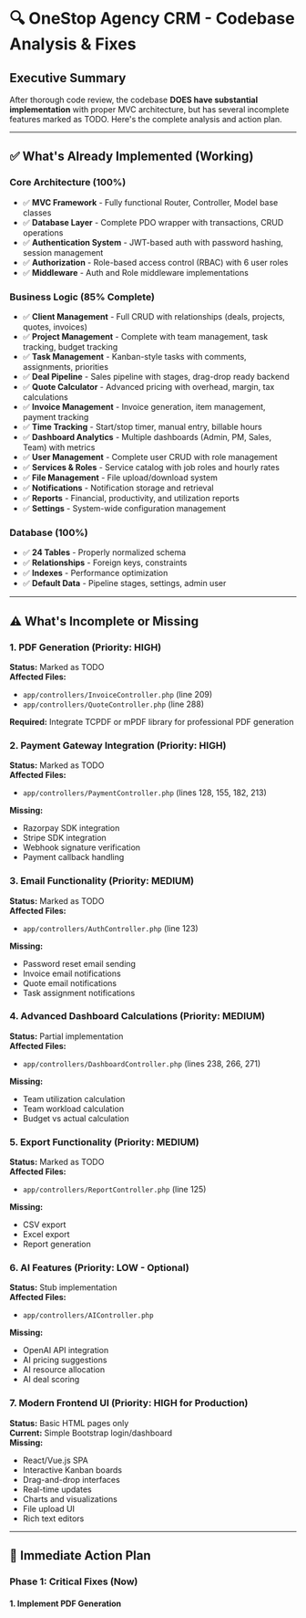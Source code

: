 # 🔍 OneStop Agency CRM - Codebase Analysis & Fixes

## Executive Summary

After thorough code review, the codebase **DOES have substantial implementation** with proper MVC architecture, but has several incomplete features marked as TODO. Here's the complete analysis and action plan.

---

## ✅ What's Already Implemented (Working)

### Core Architecture (100%)
- ✅ **MVC Framework** - Fully functional Router, Controller, Model base classes
- ✅ **Database Layer** - Complete PDO wrapper with transactions, CRUD operations
- ✅ **Authentication System** - JWT-based auth with password hashing, session management
- ✅ **Authorization** - Role-based access control (RBAC) with 6 user roles
- ✅ **Middleware** - Auth and Role middleware implementations

### Business Logic (85% Complete)
- ✅ **Client Management** - Full CRUD with relationships (deals, projects, quotes, invoices)
- ✅ **Project Management** - Complete with team management, task tracking, budget tracking
- ✅ **Task Management** - Kanban-style tasks with comments, assignments, priorities
- ✅ **Deal Pipeline** - Sales pipeline with stages, drag-drop ready backend
- ✅ **Quote Calculator** - Advanced pricing with overhead, margin, tax calculations
- ✅ **Invoice Management** - Invoice generation, item management, payment tracking
- ✅ **Time Tracking** - Start/stop timer, manual entry, billable hours
- ✅ **Dashboard Analytics** - Multiple dashboards (Admin, PM, Sales, Team) with metrics
- ✅ **User Management** - Complete user CRUD with role management
- ✅ **Services & Roles** - Service catalog with job roles and hourly rates
- ✅ **File Management** - File upload/download system
- ✅ **Notifications** - Notification storage and retrieval
- ✅ **Reports** - Financial, productivity, and utilization reports
- ✅ **Settings** - System-wide configuration management

### Database (100%)
- ✅ **24 Tables** - Properly normalized schema
- ✅ **Relationships** - Foreign keys, constraints
- ✅ **Indexes** - Performance optimization
- ✅ **Default Data** - Pipeline stages, settings, admin user

---

## ⚠️ What's Incomplete or Missing

### 1. PDF Generation (Priority: HIGH)
**Status:** Marked as TODO  
**Affected Files:**
- `app/controllers/InvoiceController.php` (line 209)
- `app/controllers/QuoteController.php` (line 288)

**Required:** Integrate TCPDF or mPDF library for professional PDF generation

### 2. Payment Gateway Integration (Priority: HIGH)
**Status:** Marked as TODO  
**Affected Files:**
- `app/controllers/PaymentController.php` (lines 128, 155, 182, 213)

**Missing:**
- Razorpay SDK integration
- Stripe SDK integration
- Webhook signature verification
- Payment callback handling

### 3. Email Functionality (Priority: MEDIUM)
**Status:** Marked as TODO  
**Affected Files:**
- `app/controllers/AuthController.php` (line 123)

**Missing:**
- Password reset email sending
- Invoice email notifications
- Quote email notifications
- Task assignment notifications

### 4. Advanced Dashboard Calculations (Priority: MEDIUM)
**Status:** Partial implementation  
**Affected Files:**
- `app/controllers/DashboardController.php` (lines 238, 266, 271)

**Missing:**
- Team utilization calculation
- Team workload calculation
- Budget vs actual calculation

### 5. Export Functionality (Priority: MEDIUM)
**Status:** Marked as TODO  
**Affected Files:**
- `app/controllers/ReportController.php` (line 125)

**Missing:**
- CSV export
- Excel export
- Report generation

### 6. AI Features (Priority: LOW - Optional)
**Status:** Stub implementation  
**Affected Files:**
- `app/controllers/AIController.php`

**Missing:**
- OpenAI API integration
- AI pricing suggestions
- AI resource allocation
- AI deal scoring

### 7. Modern Frontend UI (Priority: HIGH for Production)
**Status:** Basic HTML pages only  
**Current:** Simple Bootstrap login/dashboard  
**Missing:**
- React/Vue.js SPA
- Interactive Kanban boards
- Drag-and-drop interfaces
- Real-time updates
- Charts and visualizations
- File upload UI
- Rich text editors

---

## 🚀 Immediate Action Plan

### Phase 1: Critical Fixes (Now)

#### 1. Implement PDF Generation

